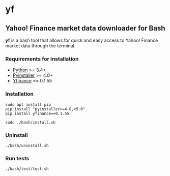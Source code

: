 # yf
## Yahoo! Finance market data downloader for Bash

**yf** is a bash tool that allows for quick and easy access to Yahoo! Finance market data through the terminal.

### Requirements for installation
- [Python][1] >= 3.4+
- [Pyinstaller][2] >= 4.0+
- [Yfinance][3] == 0.1.55

[1]: https://www.python.org/
[2]: https://pypi.org/project/pyinstaller/
[3]: https://github.com/ranaroussi/yfinance/

### Installation
    sudo apt install pip
    pip install "pyinstaller>=4.0,<5.0"
    pip install yfinance==0.1.55

    sudo ./bash/install.sh

### Uninstall
    ./bash/uninstall.sh

### Run tests
    ./bash/test/test.sh